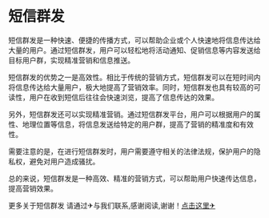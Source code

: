 # 短信群发

短信群发是一种快速、便捷的传播方式，可以帮助企业或个人快速地将信息传达给大量的用户。通过短信群发，用户可以轻松地将活动通知、促销信息等内容发送给目标用户群，实现精准营销和信息推送。

短信群发的优势之一是高效性。相比于传统的营销方式，短信群发可以在短时间内将信息传达给大量用户，极大地提高了营销效率。同时，短信群发也具有较高的可读性，用户在收到短信后往往会快速浏览，提高了信息传达的效果。

另外，短信群发还可以实现精准营销。通过短信群发平台，用户可以根据用户的属性、地理位置等信息，将信息发送给特定的用户群，提高了营销的精准度和有效性。

需要注意的是，在进行短信群发时，用户需要遵守相关的法律法规，保护用户的隐私权，避免对用户造成骚扰。

总的来说，短信群发是一种高效、精准的营销方式，可以帮助用户快速传达信息，提高营销效果。

更多关于短信群发 请通过✈与我们联系,感谢阅读,谢谢！[点击这里✈](https://t.me/sjlmbot)